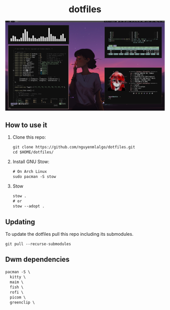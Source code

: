 <h1 align="center">dotfiles</h1>

![Screenshot](./Screenshot.png)


## How to use it

1. Clone this repo:

    ```shell
    git clone https://github.com/nguyenmlalgo/dotfiles.git
    cd $HOME/dotfiles/
    ```
2. Install GNU Stow:

    ```shell
    # On Arch Linux
    sudo pacman -S stow
    ```
3. Stow

    ```shell
    stow . 
    # or
    stow --adopt .
    ```
## Updating
To update the dotfiles pull this repo including its submodules.

```
git pull --recurse-submodules
```

## Dwm dependencies
```
pacman -S \
  kitty \
  maim \
  fish \
  rofi \
  picom \
  greenclip \  
```
